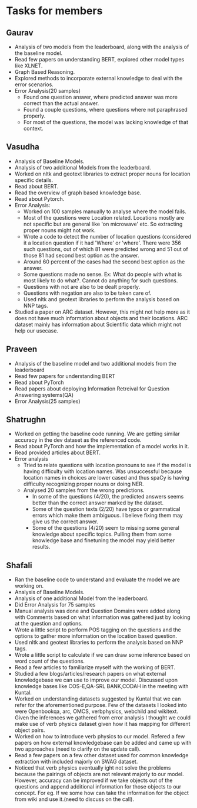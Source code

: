 # Tasks for members
## Gaurav
- Analysis of two models from the leaderboard, along with the analysis of the baseline model.
- Read few papers on understanding BERT, explored other model types like XLNET.
- Graph Based Reasoning.
- Explored methods to incorporate external knowledge to deal with the error scenarios.
- Error Analysis(20 samples)
    - Found one question answer, where predicted answer was more correct than the actual answer.
    - Found a couple questions, where questions where not paraphrased properly.
    - For most of the questions, the model was lacking knowledge of that context.

## Vasudha
- Analysis of Baseline Models.
- Analysis of two additional Models from the leaderboard.
- Worked on nltk and geotext libraries to extract proper nouns for location specific details.
- Read about BERT.
- Read the overview of graph based knowledge base.
- Read about Pytorch.
- Error Analysis:
    - Worked on 100 samples manually to analyse where the model fails.
    - Most of the questions were Location related. Locations mostly are not specific but are general like 'on microwave' etc. So extracting proper nouns might not work. 
    - Wrote a code to detect the number of location questions (considered it a location question if it had 'Where' or 'where'. There were 356 such questions, out of which 81 were predicted wrong and 51 out of those 81 had second best option as the answer.
    - Around 60 percent of the cases had the second best option as the answer.
    - Some questions made no sense. Ex: What do people with what is most likely to do what?. Cannot do anything for such questions.
    - Questions with not are also to be dealt properly.
    - Questions with negation are also to be taken care of.
    - Used nltk and geotext libraries to perform the analysis based on NNP tags.
- Studied a paper on ARC dataset. However, this might not help more as it does not have much information about objects and their locations. ARC dataset mainly has information about Scientific data which might not help our usecase.

## Praveen
- Analysis of the baseline model and two additional models from the leaderboard
- Read few papers for understanding BERT
- Read about PyTorch 
- Read papers about deploying Information Retreival for Question Answering systems(QA)
- Error Analysis(25 samples)
## Shatrughn
- Worked on getting the baseline code running. We are getting similar accuracy in the dev dataset as the referenced code.
- Read about PyTorch and how the implementation of a model works in it.
- Read provided articles about BERT.
- Error analysis
    - Tried to relate questions with location pronouns to see if the model is having difficulty with location names. Was unsuccessful because location names in choices are lower cased and thus spaCy is having difficulty recognizing proper nouns or doing NER.
    - Analysed 20 samples from the wrong predictions.
      - In some of the questions (4/20), the predicted answers seems better than the correct answer marked by the dataset.
      - Some of the question texts (2/20) have typos or grammatical errors which make them ambiguous. I believe fixing them may give us the correct answer.
      - Some of the questions (4/20) seem to missing some general knowledge about specific topics. Pulling them from some knowledge base and finetuning the model may yield better results.

## Shafali
- Ran the baseline code to understand and evaluate the model we are working on.
- Analysis of Baseline Models.
- Analysis of one additional Model from the leaderboard.
- Did Error Analysis for 75 samples
 - Manual analysis was done and Question Domains were added along with Comments based on what information was gathered just by looking at    the question and options.
 - Wrote a little script to perform POS tagging on the questions and the options to gather more information on the location based            question.
 - Used nltk and geotext libraries to perform the analysis based on NNP tags.
 - Wrote a little script to calculate if we can draw some inference based on word count of the questions.
- Read a few articles to familiarize myself with the working of BERT.
- Studied a few blogs/articles/research papers on what external knowledgebase we can use to improve our model. Discussed upon knowledge bases like COS-E,QA-SRL BANK,CODAH in the meeting with Kuntal.
- Worked on understanding datasets suggested by Kuntal that we can refer for the aforementioned purpose. Few of the datasets I looked into were Openbookqa, arc, OMCS, verbphysics, webchild and wikitext. Given the inferences we gathered from error analysis I thought we could make use of verb physics dataset given how it has mapping for different object pairs. 
- Worked on how to introduce verb physics to our model. Refered a few papers on how external knowledgebase can be added and came up with two approaches (need to clarify on the update call).
- Read a few papers on a few other dataset used for common knowledge extraction with included majorly on SWAG dataset.
- Noticed that verb physics eventually ight not solve the problems because the pairings of objects are not relevant majorly to our model. However, accuracy can be improved if we take objects out of the questions and append additional information for those objects to our concept. For eg. If we some how can take the information for the object from wiki and use it.(need to discuss on the call).
